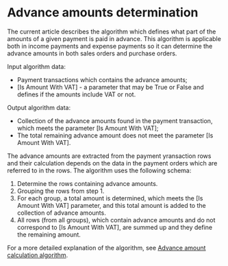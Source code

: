 # Advance amounts determination

The current article describes the algorithm which defines what part of the amounts of a given payment is paid in advance. This algorithm is applicable both in income payments and expense payments so it can determine the advance amounts in both sales orders and purchase orders.
 
Input algorithm data:
 
- Payment transactions which contains the advance amounts;
- [Is Amount With VAT] - a parameter that may be True or False and defines if the amounts include VAT or not.

Output algorithm data:
 
- Collection of the advance amounts found in the payment transaction, which meets the parameter [Is Amount With VAT];
- The total remaining advance amount does not meet the parameter [Is Amount With VAT].

The advance amounts are extracted from the payment yransaction rows and their calculation depends on the data in the payment orders which are referred to in the rows. The algorithm uses the following schema:
 
1. Determine the rows containing advance amounts.
2. Grouping the rows from step 1.
3. For each group, a total amount is determined, which meets the [Is Amount With VAT] parameter, and this total amount is added to the collection of advance amounts.
4. All rows (from all groups), which contain advance amounts and do not correspond to [Is Amount With VAT], are summed up and they define the remaining amount.

For a more detailed explanation of the algorithm, see [Advance amount calculation algorithm](https://docs.erp.net/tech/modules/financials/payments/advance-amounts-determination/advance-amount-calculation-algorithm.html?q=advance).
